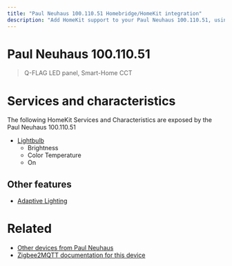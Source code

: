 ```yaml
---
title: "Paul Neuhaus 100.110.51 Homebridge/HomeKit integration"
description: "Add HomeKit support to your Paul Neuhaus 100.110.51, using Homebridge, Zigbee2MQTT and homebridge-z2m."
---
```

<!---
This file has been GENERATED using src/docgen/docgen.ts
DO NOT EDIT THIS FILE MANUALLY!
-->
# Paul Neuhaus 100.110.51
> Q-FLAG LED panel, Smart-Home CCT


# Services and characteristics
The following HomeKit Services and Characteristics are exposed by
the Paul Neuhaus 100.110.51

* [Lightbulb](../../light.md)
  * Brightness
  * Color Temperature
  * On

## Other features
* [Adaptive Lighting](../../light.md)

# Related
* [Other devices from Paul Neuhaus](../index.md#paul_neuhaus)
* [Zigbee2MQTT documentation for this device](https://www.zigbee2mqtt.io/devices/100.110.51.html)